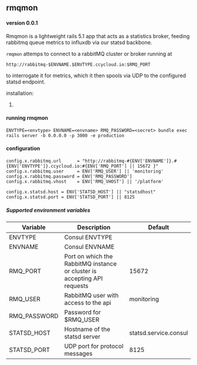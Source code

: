 ## rmqmon

#### version 0.0.1

Rmqmon is a lightweight rails 5.1 app that acts as a statistics broker, feeding rabbitmq queue metrics to influxdb via
our statsd backbone.

`rmqmon` attemps to connect to a rabbitMQ cluster or broker running at 

    http://rabbitmq-$ENVNAME.$ENVTYPE.ccycloud.io:$RMQ_PORT
    
to interrogate it for metrics, which it then spools via UDP to the configured statsd endpoint.    

installation:

1.

#### running rmqmon

    ENVTYPE=<envtype> ENVNAME=<envname> RMQ_PASSWORD=<secret> bundle exec rails server -b 0.0.0.0 -p 3000 -e production
    
#### configuration
    
    config.x.rabbitmq.url      = "http://rabbitmq-#{ENV['ENVNAME']}.#{ENV['ENVTYPE']}.ccycloud.io:#{ENV['RMQ_PORT'] || 15672 }"
    config.x.rabbitmq.user     = ENV['RMQ_USER'] || 'monitoring'
    config.x.rabbitmq.password = ENV['RMQ_PASSWORD']
    config.x.rabbitmq.vhost    = ENV['RMQ_VHOST'] || '/platform'

    config.x.statsd.host = ENV['STATSD_HOST'] || "statsdhost"
    config.x.statsd.port = ENV['STATSD_PORT'] || 8125
    
##### Supported environment variables

|Variable | Description | Default |
|---|---|---|    
| ENVTYPE  | Consul ENVTYPE | |
| ENVNAME  | Consul ENVNAME | |
| RMQ_PORT | Port on which the RabbitMQ instance or cluster is accepting API requests | 15672 |
| RMQ_USER | RabbitMQ user with access to the api | monitoring |
| RMQ_PASSWORD | Password for $RMQ_USER | |
| STATSD_HOST | Hostname of the statsd server | statsd.service.consul |
| STATSD_PORT | UDP port for protocol messages | 8125 | 

